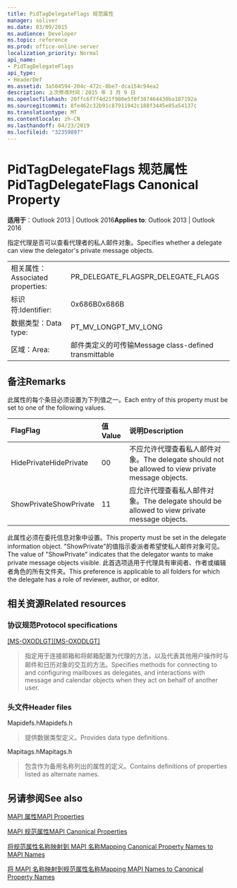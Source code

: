 ```yaml
---
title: PidTagDelegateFlags 规范属性
manager: soliver
ms.date: 03/09/2015
ms.audience: Developer
ms.topic: reference
ms.prod: office-online-server
localization_priority: Normal
api_name:
- PidTagDelegateFlags
api_type:
- HeaderDef
ms.assetid: 3a504594-204c-472c-8be7-dca154c94ea2
description: 上次修改时间：2015 年 3 月 9 日
ms.openlocfilehash: 20ffc6f7f4d21f980e5f0f387464430ba187192a
ms.sourcegitcommit: 8fe462c32b91c87911942c188f3445e85a54137c
ms.translationtype: MT
ms.contentlocale: zh-CN
ms.lasthandoff: 04/23/2019
ms.locfileid: "32359897"
---
```

# <a name="pidtagdelegateflags-canonical-property"></a><span data-ttu-id="e9944-103">PidTagDelegateFlags 规范属性</span><span class="sxs-lookup"><span data-stu-id="e9944-103">PidTagDelegateFlags Canonical Property</span></span>

  
  
<span data-ttu-id="e9944-104">**适用于**：Outlook 2013 | Outlook 2016</span><span class="sxs-lookup"><span data-stu-id="e9944-104">**Applies to**: Outlook 2013 | Outlook 2016</span></span> 
  
<span data-ttu-id="e9944-105">指定代理是否可以查看代理者的私人邮件对象。</span><span class="sxs-lookup"><span data-stu-id="e9944-105">Specifies whether a delegate can view the delegator's private message objects.</span></span>
  
|||
|:-----|:-----|
|<span data-ttu-id="e9944-106">相关属性：</span><span class="sxs-lookup"><span data-stu-id="e9944-106">Associated properties:</span></span>  <br/> |<span data-ttu-id="e9944-107">PR_DELEGATE_FLAGS</span><span class="sxs-lookup"><span data-stu-id="e9944-107">PR_DELEGATE_FLAGS</span></span>  <br/> |
|<span data-ttu-id="e9944-108">标识符:</span><span class="sxs-lookup"><span data-stu-id="e9944-108">Identifier:</span></span>  <br/> |<span data-ttu-id="e9944-109">0x686B</span><span class="sxs-lookup"><span data-stu-id="e9944-109">0x686B</span></span>  <br/> |
|<span data-ttu-id="e9944-110">数据类型：</span><span class="sxs-lookup"><span data-stu-id="e9944-110">Data type:</span></span>  <br/> |<span data-ttu-id="e9944-111">PT_MV_LONG</span><span class="sxs-lookup"><span data-stu-id="e9944-111">PT_MV_LONG</span></span>  <br/> |
|<span data-ttu-id="e9944-112">区域：</span><span class="sxs-lookup"><span data-stu-id="e9944-112">Area:</span></span>  <br/> |<span data-ttu-id="e9944-113">邮件类定义的可传输</span><span class="sxs-lookup"><span data-stu-id="e9944-113">Message class-defined transmittable</span></span>  <br/> |
   
## <a name="remarks"></a><span data-ttu-id="e9944-114">备注</span><span class="sxs-lookup"><span data-stu-id="e9944-114">Remarks</span></span>

<span data-ttu-id="e9944-115">此属性的每个条目必须设置为下列值之一。</span><span class="sxs-lookup"><span data-stu-id="e9944-115">Each entry of this property must be set to one of the following values.</span></span>
  
|<span data-ttu-id="e9944-116">**Flag**</span><span class="sxs-lookup"><span data-stu-id="e9944-116">**Flag**</span></span>|<span data-ttu-id="e9944-117">**值**</span><span class="sxs-lookup"><span data-stu-id="e9944-117">**Value**</span></span>|<span data-ttu-id="e9944-118">**说明**</span><span class="sxs-lookup"><span data-stu-id="e9944-118">**Description**</span></span>|
|:-----|:-----|:-----|
|<span data-ttu-id="e9944-119">HidePrivate</span><span class="sxs-lookup"><span data-stu-id="e9944-119">HidePrivate</span></span>  <br/> |<span data-ttu-id="e9944-120">0</span><span class="sxs-lookup"><span data-stu-id="e9944-120">0</span></span>  <br/> |<span data-ttu-id="e9944-121">不应允许代理查看私人邮件对象。</span><span class="sxs-lookup"><span data-stu-id="e9944-121">The delegate should not be allowed to view private message objects.</span></span>  <br/> |
|<span data-ttu-id="e9944-122">ShowPrivate</span><span class="sxs-lookup"><span data-stu-id="e9944-122">ShowPrivate</span></span>  <br/> |<span data-ttu-id="e9944-123">1</span><span class="sxs-lookup"><span data-stu-id="e9944-123">1</span></span>  <br/> |<span data-ttu-id="e9944-124">应允许代理查看私人邮件对象。</span><span class="sxs-lookup"><span data-stu-id="e9944-124">The delegate should be allowed to view private message objects.</span></span>  <br/> |
   
<span data-ttu-id="e9944-125">此属性必须在委托信息对象中设置。</span><span class="sxs-lookup"><span data-stu-id="e9944-125">This property must be set in the delegate information object.</span></span> <span data-ttu-id="e9944-126">"ShowPrivate"的值指示委派者希望使私人邮件对象可见。</span><span class="sxs-lookup"><span data-stu-id="e9944-126">The value of "ShowPrivate" indicates that the delegator wants to make private message objects visible.</span></span> <span data-ttu-id="e9944-127">此首选项适用于代理具有审阅者、作者或编辑者角色的所有文件夹。</span><span class="sxs-lookup"><span data-stu-id="e9944-127">This preference is applicable to all folders for which the delegate has a role of reviewer, author, or editor.</span></span>
  
## <a name="related-resources"></a><span data-ttu-id="e9944-128">相关资源</span><span class="sxs-lookup"><span data-stu-id="e9944-128">Related resources</span></span>

### <a name="protocol-specifications"></a><span data-ttu-id="e9944-129">协议规范</span><span class="sxs-lookup"><span data-stu-id="e9944-129">Protocol specifications</span></span>

<span data-ttu-id="e9944-130">[[MS-OXODLGT]](https://msdn.microsoft.com/library/01a89b11-9c43-4c40-b147-8f6a1ef5a44f%28Office.15%29.aspx)</span><span class="sxs-lookup"><span data-stu-id="e9944-130">[[MS-OXODLGT]](https://msdn.microsoft.com/library/01a89b11-9c43-4c40-b147-8f6a1ef5a44f%28Office.15%29.aspx)</span></span>
  
> <span data-ttu-id="e9944-131">指定用于连接邮箱和将邮箱配置为代理的方法，以及代表其他用户操作时与邮件和日历对象的交互的方法。</span><span class="sxs-lookup"><span data-stu-id="e9944-131">Specifies methods for connecting to and configuring mailboxes as delegates, and interactions with message and calendar objects when they act on behalf of another user.</span></span>
    
### <a name="header-files"></a><span data-ttu-id="e9944-132">头文件</span><span class="sxs-lookup"><span data-stu-id="e9944-132">Header files</span></span>

<span data-ttu-id="e9944-133">Mapidefs.h</span><span class="sxs-lookup"><span data-stu-id="e9944-133">Mapidefs.h</span></span>
  
> <span data-ttu-id="e9944-134">提供数据类型定义。</span><span class="sxs-lookup"><span data-stu-id="e9944-134">Provides data type definitions.</span></span>
    
<span data-ttu-id="e9944-135">Mapitags.h</span><span class="sxs-lookup"><span data-stu-id="e9944-135">Mapitags.h</span></span>
  
> <span data-ttu-id="e9944-136">包含作为备用名称列出的属性的定义。</span><span class="sxs-lookup"><span data-stu-id="e9944-136">Contains definitions of properties listed as alternate names.</span></span>
    
## <a name="see-also"></a><span data-ttu-id="e9944-137">另请参阅</span><span class="sxs-lookup"><span data-stu-id="e9944-137">See also</span></span>



[<span data-ttu-id="e9944-138">MAPI 属性</span><span class="sxs-lookup"><span data-stu-id="e9944-138">MAPI Properties</span></span>](mapi-properties.md)
  
[<span data-ttu-id="e9944-139">MAPI 规范属性</span><span class="sxs-lookup"><span data-stu-id="e9944-139">MAPI Canonical Properties</span></span>](mapi-canonical-properties.md)
  
[<span data-ttu-id="e9944-140">将规范属性名称映射到 MAPI 名称</span><span class="sxs-lookup"><span data-stu-id="e9944-140">Mapping Canonical Property Names to MAPI Names</span></span>](mapping-canonical-property-names-to-mapi-names.md)
  
[<span data-ttu-id="e9944-141">将 MAPI 名称映射到规范属性名称</span><span class="sxs-lookup"><span data-stu-id="e9944-141">Mapping MAPI Names to Canonical Property Names</span></span>](mapping-mapi-names-to-canonical-property-names.md)

